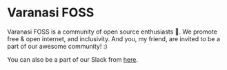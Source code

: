 # Varanasi FOSS

Varanasi FOSS is a community of open source enthusiasts 🚀. We promote free & open internet, and inclusivity. And you, my friend, are invited to be a part of our awesome community! :)

You can also be a part of our Slack from [here](http://varanasifoss.slack.com).
